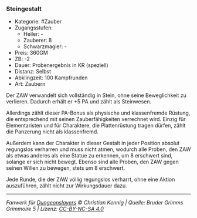 ### Steingestalt

- Kategorie: #Zauber
- Zugangsstufen:
  - Heiler: -
  - Zauberer: 8
  - Schwarzmagier: -
- Preis: 360GM
- ZB: -2
- Dauer: Probenergebnis in KR (speziell)
- Distanz: Selbst
- Abklingzeit: 100 Kampfrunden
- Art: Zaubern



Der ZAW verwandelt sich vollständig in Stein, ohne seine Beweglichkeit zu verlieren. Dadurch erhält er +5 PA und zählt als Steinwesen.

Allerdings zählt dieser PA-Bonus als physische und klassenfremde Rüstung, die entsprechend mit seinen Zauberfähigkeiten verrechnet wird. Einzig für Elementaristen und für Charaktere, die Plattenrüstung tragen dürfen, zählt die Panzerung nicht als klassenfremd.

Außerdem kann der Charakter in dieser Gestalt in jeder Position absolut regungslos verharren und muss nicht atmen, wodurch alle Proben, den ZAW als etwas anderes als eine Statue zu erkennen, um 8 erschwert sind, solange er sich nicht bewegt. Ebenso sind alle Proben, den ZAW gegen seinen Willen zu bewegen, stets um 8 erschwert.

Jede Runde, die der ZAW völlig regungslos verharrt, ohne eine Aktion auszuführen, zählt nicht zur Wirkungsdauer dazu.

---

_Fanwerk für [Dungeonslayers](https://www.dungeonslayers.net/) © Christian Kennig | Quelle: Bruder Grimms Grimmoire 5 | Lizenz: [CC-BY-NC-SA 4.0](https://creativecommons.org/licenses/by-nc-sa/4.0/deed.de)_

